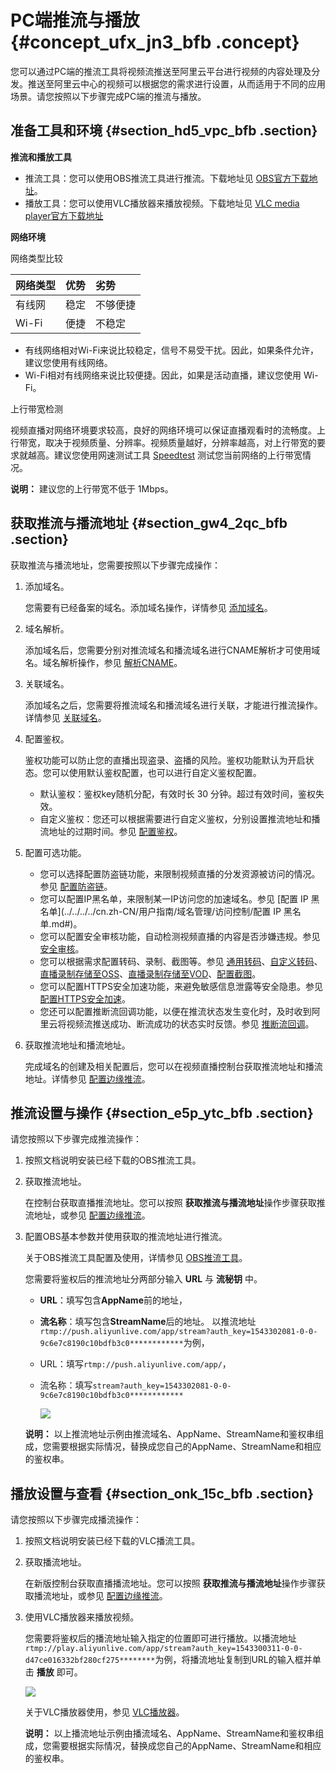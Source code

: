 # PC端推流与播放 {#concept_ufx_jn3_bfb .concept}

您可以通过PC端的推流工具将视频流推送至阿里云平台进行视频的内容处理及分发。推送至阿里云中心的视频可以根据您的需求进行设置，从而适用于不同的应用场景。请您按照以下步骤完成PC端的推流与播放。

## 准备工具和环境 {#section_hd5_vpc_bfb .section}

**推流和播放工具**

-   推流工具：您可以使用OBS推流工具进行推流。下载地址见 [OBS官方下载地址](https://obsproject.com/download?spm=a2c4g.11186623.2.3.FRgTS8)。
-   播放工具：您可以使用VLC播放器来播放视频。下载地址见 [VLC media player官方下载地址](http://www.videolan.org/vlc/?spm=a2c4g.11186623.2.3.HA1ICZ)

**网络环境**

网络类型比较

|网络类型|优势|劣势|
|:---|:-|:-|
|有线网|稳定|不够便捷|
|Wi-Fi|便捷|不稳定|

-   有线网络相对Wi-Fi来说比较稳定，信号不易受干扰。因此，如果条件允许，建议您使用有线网络。
-   Wi-Fi相对有线网络来说比较便捷。因此，如果是活动直播，建议您使用 Wi-Fi。

上行带宽检测

视频直播对网络环境要求较高，良好的网络环境可以保证直播观看时的流畅度。上行带宽，取决于视频质量、分辨率。视频质量越好，分辨率越高，对上行带宽的要求就越高。建议您使用网速测试工具 [Speedtest](http://www.speedtest.net/) 测试您当前网络的上行带宽情况。

**说明：** 建议您的上行带宽不低于 1Mbps。

## 获取推流与播流地址 {#section_gw4_2qc_bfb .section}

获取推流与播流地址，您需要按照以下步骤完成操作：

1.  添加域名。

    您需要有已经备案的域名。添加域名操作，详情参见 [添加域名](../../../../cn.zh-CN/用户指南/域名管理/管理域名/添加域名.md#)。

2.  域名解析。

    添加域名后，您需要分别对推流域名和播流域名进行CNAME解析才可使用域名。域名解析操作，参见 [解析CNAME](../../../../cn.zh-CN/用户指南/域名管理/解析CNAME.md#)。

3.  关联域名。

    添加域名之后，您需要将推流域名和播流域名进行关联，才能进行推流操作。详情参见 [关联域名](../../../../cn.zh-CN/用户指南/域名管理/管理域名/关联域名.md#)。

4.  配置鉴权。

    鉴权功能可以防止您的直播出现盗录、盗播的风险。鉴权功能默认为开启状态。您可以使用默认鉴权配置，也可以进行自定义鉴权配置。

    -   默认鉴权：鉴权key随机分配，有效时长 30 分钟。超过有效时间，鉴权失效。
    -   自定义鉴权：您还可以根据需要进行自定义鉴权，分别设置推流地址和播流地址的过期时间。参见 [配置鉴权](../../../../cn.zh-CN/用户指南/域名管理/访问控制/配置鉴权.md#)。
5.  配置可选功能。
    -   您可以选择配置防盗链功能，来限制视频直播的分发资源被访问的情况。参见 [配置防盗链](../../../../cn.zh-CN/用户指南/域名管理/访问控制/配置防盗链.md#)。
    -   您可以配置IP黑名单，来限制某一IP访问您的加速域名。参见 [配置 IP 黑名单](../../../../cn.zh-CN/用户指南/域名管理/访问控制/配置 IP 黑名单.md#)。
    -   您可以配置安全审核功能，自动检测视频直播的内容是否涉嫌违规。参见 [安全审核](../../../../cn.zh-CN/用户指南/安全审核.md#)。
    -   您可以根据需求配置转码、录制、截图等。参见 [通用转码](../../../../cn.zh-CN/用户指南/转码管理/通用转码.md#)、[自定义转码](../../../../cn.zh-CN/用户指南/转码管理/自定义转码.md#)、[直播录制存储至OSS](../../../../cn.zh-CN/用户指南/录制管理/录制存储至OSS/直播录制存储至OSS.md#)、[直播录制存储至VOD](../../../../cn.zh-CN/用户指南/录制管理/录制存储至VOD/直播录制存储至VOD.md#)、[配置截图](../../../../cn.zh-CN/用户指南/截图管理/配置截图.md#)。
    -   您可以配置HTTPS安全加速功能，来避免敏感信息泄露等安全隐患。参见 [配置HTTPS安全加速](https://help.aliyun.com/document_detail/84930.html)。
    -   您还可以配置推断流回调功能，以便在推流状态发生变化时，及时收到阿里云将视频流推送成功、断流成功的状态实时反馈。参见 [推断流回调](../../../../cn.zh-CN/用户指南/直播流管理/推断流回调.md#)。
6.  获取推流地址和播流地址。

    完成域名的创建及相关配置后，您可以在视频直播控制台获取推流地址和播流地址。详情参见 [配置边缘推流](../../../../cn.zh-CN/用户指南/推播流配置/配置边缘推流.md#)。


## 推流设置与操作 {#section_e5p_ytc_bfb .section}

请您按照以下步骤完成推流操作：

1.  按照文档说明安装已经下载的OBS推流工具。
2.  获取推流地址。

    在控制台获取直播推流地址。您可以按照 **获取推流与播流地址**操作步骤获取推流地址，或参见 [配置边缘推流](../../../../cn.zh-CN/用户指南/推播流配置/配置边缘推流.md#)。

3.  配置OBS基本参数并使用获取的推流地址进行推流。

    关于OBS推流工具配置及使用，详情参见 [OBS推流工具](https://help.aliyun.com/document_detail/45212.html)。

    您需要将鉴权后的推流地址分两部分输入 **URL** 与 **流秘钥** 中。

    -   **URL**：填写包含**AppName**前的地址，
    -   **流名称**：填写包含**StreamName**后的地址。
    以推流地址`rtmp://push.aliyunlive.com/app/stream?auth_key=1543302081-0-0-9c6e7c8190c10bdfb3c0************`为例，

    -   URL：填写`rtmp://push.aliyunlive.com/app/`，
    -   流名称：填写`stream?auth_key=1543302081-0-0-9c6e7c8190c10bdfb3c0************`

        ![](http://static-aliyun-doc.oss-cn-hangzhou.aliyuncs.com/assets/img/20642/154331189833117_zh-CN.png)

    **说明：** 以上推流地址示例由推流域名、AppName、StreamName和鉴权串组成，您需要根据实际情况，替换成您自己的AppName、StreamName和相应的鉴权串。


## 播放设置与查看 {#section_onk_15c_bfb .section}

请您按照以下步骤完成播流操作：

1.  按照文档说明安装已经下载的VLC播流工具。
2.  获取播流地址。

    在新版控制台获取直播播流地址。您可以按照 **获取推流与播流地址**操作步骤获取播流地址，或参见 [配置边缘推流](../../../../cn.zh-CN/用户指南/推播流配置/配置边缘推流.md#)。

3.  使用VLC播放器来播放视频。

    您需要将鉴权后的播流地址输入指定的位置即可进行播放。以播流地址`rtmp://play.aliyunlive.com/app/stream?auth_key=1543300311-0-0-d47ce016332bf280cf275********`为例，将播流地址复制到URL的输入框并单击 **播放** 即可。

    ![](http://static-aliyun-doc.oss-cn-hangzhou.aliyuncs.com/assets/img/20642/154331189833122_zh-CN.png)

    关于VLC播放器使用，参见 [VLC播放器](https://help.aliyun.com/document_detail/52142.html?spm=a2c4g.11186623.6.863.5f8d1445E3P7Eh)。

    **说明：** 以上播流地址示例由播流域名、AppName、StreamName和鉴权串组成，您需要根据实际情况，替换成您自己的AppName、StreamName和相应的鉴权串。


